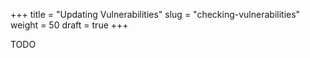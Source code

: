 +++
title = "Updating Vulnerabilities"
slug = "checking-vulnerabilities"
weight = 50
draft = true
+++

TODO
